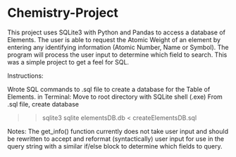 # Chemistry-Project
This project uses SQLite3 with Python and Pandas to access a database of Elements.
The user is able to request the Atomic Weight of an element by entering any identifying information (Atomic Number, Name or Symbol). The program will process the user input to determine which field to search. This was a simple project to get a feel for SQL.

Instructions:

Wrote SQL commands to .sql file to create a database for the Table of Elements.
in Terminal:
Move to root directory with SQLite shell (.exe)
From .sql file, create database

>> sqlite3
>> sqlite elementsDB.db < createElementsDB.sql


Notes:
The get_info() function currently does not take user input and should be rewritten to accept and reformat (syntactically) user input for use in the query string with a similar if/else block to determine which fields to query.










